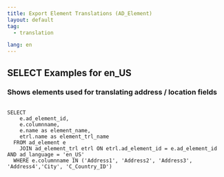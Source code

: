 ```yaml
---
title: Export Element Translations (AD_Element)
layout: default
tag: 
  - translation

lang: en
---
```


## SELECT Examples for en_US

### Shows elements used for translating address / location fields 
```

SELECT
    e.ad_element_id,
    e.columnname,
    e.name as element_name,
    etrl.name as element_trl_name
  FROM ad_element e
    JOIN ad_element_trl etrl ON etrl.ad_element_id = e.ad_element_id AND ad_language = 'en_US'
  WHERE e.columnname IN ('Address1', 'Address2', 'Address3', 'Address4','City', 'C_Country_ID')
	  
```

